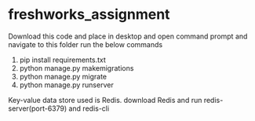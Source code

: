 # freshworks_assignment

Download this code and place in desktop and open command prompt and navigate to this folder 
run the below commands
1. pip install requirements.txt
2. python manage.py makemigrations
3. python manage.py migrate
4. python manage.py runserver

Key-value data store used is Redis. 
download Redis and run redis-server(port-6379) and redis-cli
